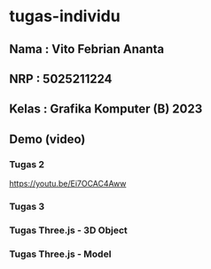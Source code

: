 # tugas-individu
## Nama  : Vito Febrian Ananta
## NRP  : 5025211224
## Kelas  : Grafika Komputer (B) 2023

## Demo (video)
### Tugas 2
https://youtu.be/Ei7OCAC4Aww

### Tugas 3


### Tugas Three.js - 3D Object


### Tugas Three.js - Model

